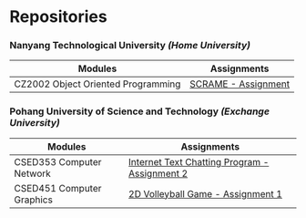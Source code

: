# Repositories 

### Nanyang Technological University _(Home University)_
Modules | Assignments
------------ | -------------
CZ2002 Object Oriented Programming | [SCRAME - Assignment](https://github.com/jermsinarocket/OODP_Assignment)

### Pohang University of Science and Technology _(Exchange University)_
Modules | Assignments
------------ | -------------
CSED353 Computer Network | [Internet Text Chatting Program - Assignment 2](https://github.com/jermsinarocket/ComputerNetwork_Assignment2)
CSED451 Computer Graphics | [2D Volleyball Game - Assignment 1](https://github.com/jermsinarocket/ComputerGraphics_Assignment1)
